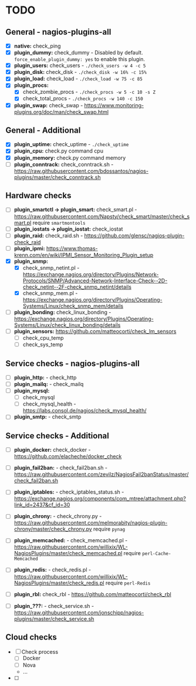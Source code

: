 # TODO

## General - nagios-plugins-all

- [x] **native:** check_ping
- [x] **plugin_dummy:** check_dummy - Disabled by default. `force_enable_plugin_dummy: yes` to enable this plugin.
- [x] **plugin_users:** check_users - `./check_users -w 4 -c 5`
- [x] **plugin_disk:** check_disk - `./check_disk -w 16% -c 15%`
- [x] **plugin_load:** check_load - `./check_load -w 75 -c 85`
- [x] **plugin_procs:**
  - [x] check_zombie_procs - `./check_procs -w 5 -c 10 -s Z`
  - [x] check_total_procs - `./check_procs -w 140 -c 150`
- [x] **plugin_swap:** check_swap - https://www.monitoring-plugins.org/doc/man/check_swap.html

## General - Additional

- [x] **plugin_uptime:** check_uptime - `./check_uptime`
- [x] **plugin_cpu:** check.py command cpu
- [x] **plugin_memory:** check.py command memory
- [ ] **plugin_conntrack:** check_conntrack.sh - https://raw.githubusercontent.com/bdossantos/nagios-plugins/master/check_conntrack.sh

## Hardware checks
- [ ] **plugin_smartctl -> plugin_smart:** check_smart.pl - https://raw.githubusercontent.com/Napsty/check_smart/master/check_smart.pl require `smartmontools`
- [ ] **plugin_iostats -> plugin_iostat:** check_iostat
- [ ] **plugin_raid:** check_raid.sh - https://github.com/glensc/nagios-plugin-check_raid
- [ ] **plugin_ipmi:** https://www.thomas-krenn.com/en/wiki/IPMI_Sensor_Monitoring_Plugin_setup
- [x] **plugin_snmp:**
  - [x] check_snmp_netint.pl - https://exchange.nagios.org/directory/Plugins/Network-Protocols/SNMP/Advanced-Network-Interface-Check--2D-check_netint--2F-check_snmp_netint/details
  - [x] check_snmp_mem.pl - https://exchange.nagios.org/directory/Plugins/Operating-Systems/Linux/check_snmp_mem/details
- [ ] **plugin_bonding:** check_linux_bonding - https://exchange.nagios.org/directory/Plugins/Operating-Systems/Linux/check_linux_bonding/details
- [ ] **plugin_sensors:** https://github.com/matteocorti/check_lm_sensors
  - [ ] check_cpu_temp
  - [ ] check_sys_temp

## Service checks - nagios-plugins-all

- [ ] **plugin_http:** - check_http
- [ ] **plugin_mailq:** - check_mailq
- [ ] **plugin_mysql:**
  - [ ] check_mysql
  - [ ] check_mysql_health - https://labs.consol.de/nagios/check_mysql_health/
- [ ] **plugin_smtp:** - check_smtp

## Service checks - Additional

- [ ] **plugin_docker:** check_docker - https://github.com/elacheche/docker_check
- [ ] **plugin_fail2ban:** - check_fail2ban.sh - https://raw.githubusercontent.com/zevilz/NagiosFail2banStatus/master/check_fail2ban.sh
- [ ] **plugin_iptables:** - check_iptables_status.sh - https://exchange.nagios.org/components/com_mtree/attachment.php?link_id=2437&cf_id=30
- [ ] **plugin_chrony:** - check_chrony.py - https://raw.githubusercontent.com/melmorabity/nagios-plugin-chrony/master/check_chrony.py require `pynag`
- [ ] **plugin_memcached:** - check_memcached.pl - https://raw.githubusercontent.com/willixix/WL-NagiosPlugins/master/check_memcached.pl require `perl-Cache-Memcached`
- [ ] **plugin_redis:** - check_redis.pl - https://raw.githubusercontent.com/willixix/WL-NagiosPlugins/master/check_redis.pl require `perl-Redis`
- [ ] **plugin_rbl:** check_rbl - https://github.com/matteocorti/check_rbl

- [ ] **plugin_???:** - check_service.sh - https://raw.githubusercontent.com/jonschipp/nagios-plugins/master/check_service.sh

## Cloud checks
- [ ] Check process
  - [ ] Docker
  - [ ] Nova
  - ...
- [ ]
